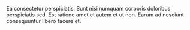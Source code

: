 Ea consectetur perspiciatis. Sunt nisi numquam corporis doloribus perspiciatis sed. Est ratione amet et autem et ut non. Earum ad nesciunt consequuntur libero facere et.